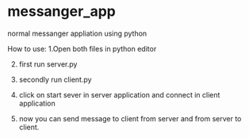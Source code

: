 # messanger_app

normal messanger appliation using python

How to use:
1.Open both files in python editor

2. first run server.py
 
3. secondly run client.py

4. click on start sever in server application and connect in client application

5. now you can send message to client from server and from server to client.




